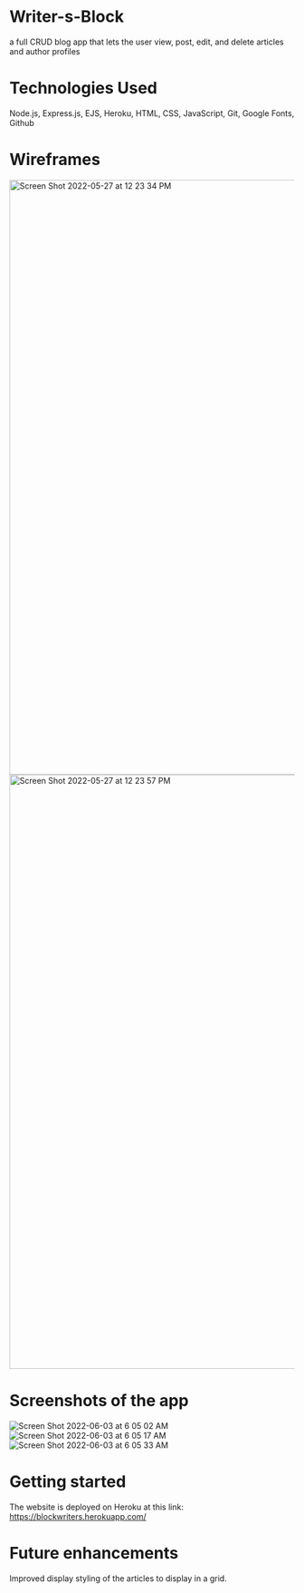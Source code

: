 # Writer-s-Block
a full CRUD blog app that lets the user view, post, edit, and delete articles and author profiles

# Technologies Used
Node.js, Express.js, EJS, Heroku, HTML, CSS, JavaScript, Git, Google Fonts, Github

# Wireframes
<img width="1049" alt="Screen Shot 2022-05-27 at 12 23 34 PM" src="https://user-images.githubusercontent.com/77906579/171860484-9da20977-66af-4b9e-9a55-81fe313ccea6.png">
<img width="1048" alt="Screen Shot 2022-05-27 at 12 23 57 PM" src="https://user-images.githubusercontent.com/77906579/171860511-02da4e49-645c-4e83-b291-9a14fbf60ff1.png">

# Screenshots of the app
![Screen Shot 2022-06-03 at 6 05 02 AM](https://user-images.githubusercontent.com/77906579/171860030-789d5f12-6d57-4f98-9dc5-54f2379b73cb.png)
![Screen Shot 2022-06-03 at 6 05 17 AM](https://user-images.githubusercontent.com/77906579/171860042-26c1fe5d-5fcd-43b4-a25a-e560523dfb71.png)
![Screen Shot 2022-06-03 at 6 05 33 AM](https://user-images.githubusercontent.com/77906579/171860057-36b00a8f-baf2-4901-a6d1-583f6171d98f.png)

# Getting started
The website is deployed on Heroku at this link: https://blockwriters.herokuapp.com/

# Future enhancements
Improved display styling of the articles to display in a grid.
